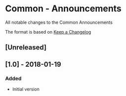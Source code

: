# Common - Announcements
All notable changes to the Common Announcements

The format is based on [Keep a Changelog](http://keepachangelog.com/en/1.0.0/)

## [Unreleased]

## [1.0] - 2018-01-19
### Added
- Initial version